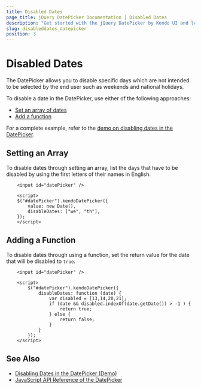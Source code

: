 ```yaml
---
title: Disabled Dates
page_title: jQuery DatePicker Documentation | Disabled Dates
description: "Get started with the jQuery DatePicker by Kendo UI and learn how to disable specific dates in the widget."
slug: disableddates_datepicker
position: 3
---
```


# Disabled Dates

The DatePicker allows you to disable specific days which are not intended to be selected by the end user such as weekends and national holidays.

To disable a date in the DatePicker, use either of the following approaches:
* [Set an array of dates](#setting-an-array)
* [Add a function](#adding-a-function)

For a complete example, refer to the [demo on disabling dates in the DatePicker](https://demos.telerik.com/kendo-ui/datepicker/disable-dates).

## Setting an Array

To disable dates through setting an array, list the days that have to be disabled by using the first letters of their names in English.

```dojo
    <input id="datePicker" />

    <script>
    $("#datePicker").kendoDatePicker({
		value: new Date(),
		disableDates: ["we", "th"],
	});
    </script>
```

## Adding a Function

To disable dates through using a function, set the return value for the date that will be disabled to `true`.

```dojo
    <input id="datePicker" />

    <script>
        $("#datePicker").kendoDatePicker({
            disableDates: function (date) {
                var disabled = [13,14,20,21];
                if (date && disabled.indexOf(date.getDate()) > -1 ) {
                    return true;
                } else {
                    return false;
                }
            }
        });
    </script>
```

## See Also

* [Disabling Dates in the DatePicker (Demo)](https://demos.telerik.com/kendo-ui/datepicker/disable-dates)
* [JavaScript API Reference of the DatePicker](/api/javascript/ui/datepicker)
